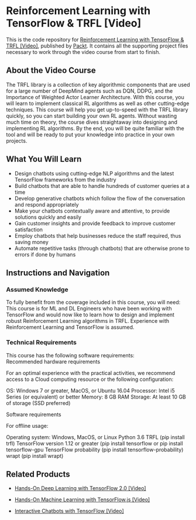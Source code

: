 # Reinforcement Learning with TensorFlow & TRFL [Video]
This is the code repository for [Reinforcement Learning with TensorFlow & TRFL [Video]](https://www.packtpub.com/big-data-and-business-intelligence/reinforcement-learning-tensorflow-trfl-video?utm_source=github&utm_medium=repository&utm_campaign=9781789950748), published by [Packt](https://www.packtpub.com/?utm_source=github). It contains all the supporting project files necessary to work through the video course from start to finish.
## About the Video Course
The TRFL library is a collection of key algorithmic components that are used for a large number of DeepMind agents such as DQN, DDPG, and the Importance of Weighted Actor Learner Architecture. With this course, you will learn to implement classical RL algorithms as well as other cutting-edge techniques. 
This course will help you get up-to-speed with the TRFL library quickly, so you can start building your own RL agents. Without wasting much time on theory, the course dives straightaway into designing and implementing RL algorithms. 
By the end, you will be quite familiar with the tool and will be ready to put your knowledge into practice in your own projects.

<H2>What You Will Learn</H2>
<DIV class=book-info-will-learn-text>
<UL>
<LI>Design chatbots using cutting-edge NLP algorithms and the latest TensorFlow frameworks from the industry 
<LI>Build chatbots that are able to handle hundreds of customer queries at a time 
<LI>Develop generative chatbots which follow the flow of the conversation and respond appropriately 
<LI>Make your chatbots contextually aware and attentive, to provide solutions quickly and easily 
<LI>Gain customer insights and provide feedback to improve customer satisfaction 
<LI>Employ chatbots that help businesses reduce the staff required, thus saving money 
<LI>Automate repetitive tasks (through chatbots) that are otherwise prone to errors if done by humans </LI></UL></DIV>

## Instructions and Navigation
### Assumed Knowledge
To fully benefit from the coverage included in this course, you will need:<br/>
This course is for ML and DL Engineers who have been working with TensorFlow and would now like to learn how to design and implement robust Reinforcement Learning algorithms in TRFL.
Experience with Reinforcement Learning and TensorFlow is assumed.
### Technical Requirements
This course has the following software requirements:<br/>
Recommended hardware requirements

For an optimal experience with the practical activities, we recommend access to a Cloud computing resource or the following configuration:

 

OS: Windows 7 or greater, MacOS, or Ubuntu 16.04
Processor: Intel i5 Series (or equivalent) or better
Memory: 8 GB RAM
Storage: At least 10 GB of storage (SSD preferred)
 

Software requirements

For offline usage:

Operating system: Windows, MacOS, or Linux
Python 3.6
TRFL (pip install trfl)
TensorFlow version 1.12 or greater (pip install tensorflow or pip install tensorflow-gpu
TensorFlow probability (pip install tensorflow-probability)
wrapt (pip install wrapt)

## Related Products
* [Hands-On Deep Learning with TensorFlow 2.0 [Video]](https://www.packtpub.com/application-development/hands-deep-learning-tensorflow-20-video?utm_source=github&utm_medium=repository&utm_campaign=9781789951707)

* [Hands-On Machine Learning with TensorFlow.js [Video]](https://www.packtpub.com/application-development/hands-machine-learning-tensorflowjs-video?utm_source=github&utm_medium=repository&utm_campaign=9781789613155)

* [Interactive Chatbots with TensorFlow [Video]](https://www.packtpub.com/big-data-and-business-intelligence/interactive-chatbots-tensorflow-video?utm_source=github&utm_medium=repository&utm_campaign=9781789613308)

